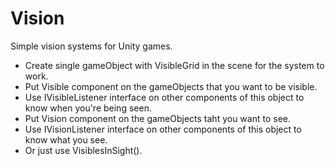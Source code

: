 Vision
======

Simple vision systems for Unity games.

* Create single gameObject with VisibleGrid in the scene for the system to work.
* Put Visible component on the gameObjects that you want to be visible.
* Use IVisibleListener interface on other components of this object to know when you're being seen.
* Put Vision component on the gameObjects taht you want to see.
* Use IVisionListener interface on other components of this object to know what you see.
* Or just use VisiblesInSight().